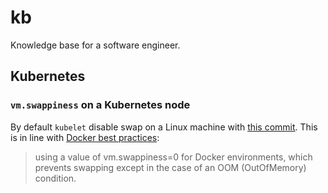 # kb

Knowledge base for a software engineer.

## Kubernetes

### `vm.swappiness` on a Kubernetes node

By default `kubelet` disable swap on a Linux machine with [this commit](https://github.com/kubernetes/kubernetes/commit/f4edaf2b8c32463d6485e2c12b7fd776aef948bc). This is in line with [Docker best practices](https://success.docker.com/article/node-using-swap-memory-instead-of-host-memory):

> using a value of vm.swappiness=0 for Docker environments, which prevents swapping except in the case of an OOM (OutOfMemory) condition.
